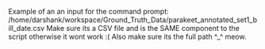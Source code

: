 Example of an an input for the command prompt:
/home/darshank/workspace/Ground_Truth_Data/parakeet_annotated_set1_bill_date.csv
Make sure its a CSV file and is the SAME component to the script otherwise it wont work :(
Also make sure its the full path ^_^
meow.
